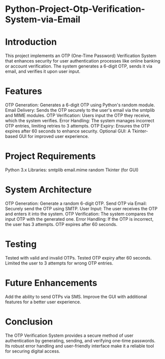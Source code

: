 # Python-Project-Otp-Verification-System-via-Email

# Introduction
This project implements an OTP (One-Time Password) Verification System that enhances security for user authentication processes like online banking or account verification. The system generates a 6-digit OTP, sends it via email, and verifies it upon user input.

# Features
OTP Generation: Generates a 6-digit OTP using Python's random module.
Email Delivery: Sends the OTP securely to the user's email via the smtplib and MIME modules.
OTP Verification: Users input the OTP they receive, which the system verifies.
Error Handling: The system manages incorrect OTP entries, limiting retries to 3 attempts.
OTP Expiry: Ensures the OTP expires after 60 seconds to enhance security.
Optional GUI: A Tkinter-based GUI for improved user experience.

# Project Requirements
Python 3.x
Libraries:
smtplib
email.mime
random
Tkinter (for GUI)

# System Architecture
OTP Generation: Generate a random 6-digit OTP.
Send OTP via Email: Securely send the OTP using SMTP.
User Input: The user receives the OTP and enters it into the system.
OTP Verification: The system compares the input OTP with the generated one.
Error Handling: If the OTP is incorrect, the user has 3 attempts. OTP expires after 60 seconds.

# Testing
Tested with valid and invalid OTPs.
Tested OTP expiry after 60 seconds.
Limited the user to 3 attempts for wrong OTP entries.

# Future Enhancements
Add the ability to send OTPs via SMS.
Improve the GUI with additional features for a better user experience.

# Conclusion
The OTP Verification System provides a secure method of user authentication by generating, sending, and verifying one-time passwords. Its robust error handling and user-friendly interface make it a reliable tool for securing digital access.

